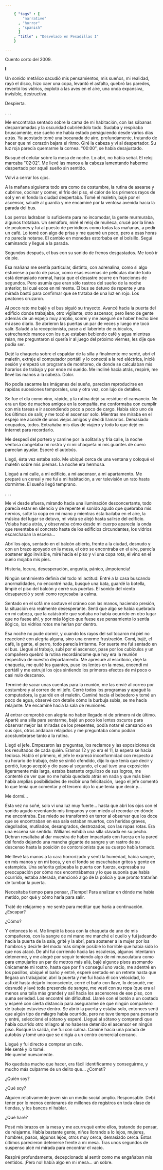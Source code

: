 ```yaml
--- 

    { "tags" : [
        "narrative"
      , "horror"
      , "spanish"
      ]
    , "title" : "Desvelado en Pesadillas I"
    }

--- 
```


Cuento corto del 2009.

**I**

Un sonido metálico sacudió mis pensamientos, mis sueños, mi realidad, rayó el disco, hizo caer una copa, levantó el asfalto, quebró las paredes, reventó los vidrios, explotó a las aves en el aire, una onda expansiva, invisible, destructiva.

Despierta.

.
.
.

Me encontraba sentado sobre la cama de mi habitación, con las sábanas desparramadas y la oscuridad cubriéndolo todo. Sudaba y respiraba bruscamente, ese sueño me había estado persiguiendo desde varios días atrás. Ya acostado tomé una bocanada de aire, profundamente, tratando de hacer que mi corazón bajara el ritmo. Giré la cabeza y vi al despertador. Su luz roja parecía quemarme la cornea. "00:00", se había desajustado.

Busqué el celular sobre la mesa de noche. Lo abrí, no había señal. El reloj marcaba "02:02". Me llevé las manos a la cabeza lamentando haberme despertado por aquél sueño sin sentido.

Volví a cerrar los ojos.

A la mañana siguiente todo era como de costumbre, la rutina de asearse y cubrirse, cocinar y comer, el frío del piso, el calor de los primeros rayos de sol y en el fondo la ciudad despertaba. Tomé el maletín, bajé por el ascensor, saludé al guardia y me encaminé por la ventosa avenida hacia la parada del bus.

Los perros ladraban lo suficiente para no incomodar, la gente murmuraba, algunos trotaban. Un semáforo, miré el reloj de muñeca, crucé por la linea de peatones y fui al puesto de periódicos como todas las mañanas, a pedir un café. Lo tomé con algo de prisa y me quemé un poco, pero a esas horas no parecía notarse. El cambio en monedas estorbaba en el bolsillo. Seguí caminando y llegué a la parada.

Segundos después, el bus con su sonido de frenos desgastados. Me tocó ir de pie.

Esa mañana me sentía particular, distinto, con adrenalina, como si algo estuviese a punto de pasar, como esas escenas de películas donde todo está demasiado normal, hasta que el desastre ocurre en fracciones de segundos. Pero asumía que eran sólo rastros del sueño de la noche anterior, tal cual ecos en mi mente. El bus se detuvo de repente y una mirada bastó para confirmar que se trataba de una luz en rojo. Los peatones cruzaron.

Al poco rato me bajé y el bus siguió su trayecto. Avancé hacia la puerta del edificio donde trabajaba, otro vigilante, otro ascensor, pero lleno de gente además de un espejo muy amplio, sonreí y me aseguré de haber hecho bien mi aseo diario. Se abrieron las puertas un par de veces y luego me tocó salir. Saludé a la recepcionista, pase a el laberinto de cubículos, estrechando manos con los que estaban bebiendo café y agua mientras reían, me preguntaron si quería ir al juego del próximo viernes, les dije que podía ser.

Dejé la chaqueta sobre el espaldar de la silla y finalmente me senté, abrí el maletín, extraje el computador portátil y lo conecté a la red eléctrica, inicié sesión y empezó un programa de monitoreo, de donde se calculaban mis horarios de trabajo y por ende mi sueldo. Me incliné hacia atrás, respiré, me llevé las manos a la cabeza. Dolor.

No podía sacarme las imágenes del sueño, parecían reproducirse en rápidas sucesiones temporales, una y otra vez, con lujo de detalles.

Se fue el día como vino, rápido, y la rutina dejó su residuo: el cansancio. No era un tipo de muchos amigos en la compañía, me conformaba con cumplir con mis tareas e ir ascendiendo poco a poco de cargo. Había sido uno de los últimos de salir, y me tocó el ascensor solo. Mientras me miraba en el espejo me acordé de unos viejos amigos y decidí llamarlos. Demasiado ocupados, todos. Extrañaba mis días de viajero y todo lo que dejé en Internet para recordarlo.

Me despedí del portero y camine por la solitaria y fría calle, la noche ventosa congelaba mi rostro y ni mi chaqueta ni mis guantes de cuero parecían ayudar. Esperé el autobús.

Llegó, ésta vez estaba solo. Me ubiqué cerca de una ventana y coloqué el maletín sobre mis piernas. La noche era hermosa.

Llegué a mi calle, a mi edificio, a mi ascensor, a mi apartamento. Me preparé un cereal y me fui a mi habitación, a ver televisión un rato hasta dormirme. El sueño llegó temprano.

.
.
.

Me vi desde afuera, mirando hacia una iluminación desconcertante, todo parecía estar en silencio y de repente el sonido agudo que quebraba mis nervios, solté la copa en mi mano y mientras ésta bailaba en el aire, la música del lugar se detuvo, mi vista se alejó hasta salirse del edificio. Volaba hacia atrás, y observaba cómo desde mi cuerpo aparecía la onda que reventaba el concreto hasta de los edificios circundantes, los vidrios escarchaban la escena...

Abrí los ojos, sentado en el balcón abierto, frente a la ciudad, desnudo y con un brazo apoyado en la mesa, el otro se encontraba en el aire, parecía sostener algo invisible, miré hacia el piso y vi una copa rota, el vino en el suelo mojaba mis píes.

Histeria, locura, desesperación, angustia, pánico, ¡Impotencia!

Ningún sentimiento definía del todo mi actitud. Entré a la casa buscando anormalidades, no encontré nada, busqué una bata, guardé la botella, limpié el piso del balcón y cerré sus puertas. El sonido del viento desapareció y sentí como regresaba la calma.

Sentado en el sofá me sostuve el cráneo con las manos, haciendo presión, la situación era realmente desesperante. Sentí que algo se había quebrado en mi cabeza, que la catástrofe que soñaba no había ocurrido en otro lugar que no fuese ahí, y por más lógico que fuese ese pensamiento lo sentía ilógico, los vidrios rotos me herían por dentro.

Esa noche no pude dormir, y cuando los rayos del sol tocaron mi piel no reaccioné con alegría alguna, sino una enorme frustración. Comí, bajé, el café, la gente, el perro, todo parecía irritarme. Por suerte me fui sentado en el bus. Llegué al trabajo, subí por el ascensor, pase por los cubículos y un compañero quebró la rutina recordándome que hoy era la reunión respectiva de nuestro departamento. Me apresuré al escritorio, dejé la chaqueta, me quité los guantes, puse los lentes en la mesa, encendí mi portátil y me estrujé los ojos sintiendo los primeros efectos de mi poco o casi nulo descanso.

Terminé de sacar unas cuentas para la reunión, me las envié al correo por costumbre y al correo de mi jefe. Cerré todos los programas y apagué la computadora, la guardé en el maletín. Caminé hacia el bebedero y tomé un poco de agua, observé con detalle cómo la burbuja subía, se me hacía relajante. Me encaminé hacia la sala de reuniones.

Al entrar comprobé con alegría no haber llegado ni de primero ni de último. Aparté una silla para sentarme, bajé un poco los lentes oscuros para observar mejor las miradas de los presentes, podía notar el cansancio en sus ojos, otros andaban relajados y me preguntaba cómo podían acostumbrarse tanto a la rutina.

Llegó el jefe. Empezaron las preguntas, los reclamos y las exposiciones de los resultados de cada quién. Eramos 12 y yo era el 11, la espera se hacía tediosa. Habló el primero, el jefe le expresó inconformidad con respecto a su horario de trabajo, éste se sintió ofendido, dijo lo que tenía que decir y perdió, luego aceptó y dio paso al segundo, el cual tuvo una exposición ligeramente más larga, estaba bastante orgulloso de sus logros, me contenté de ver que no me había quedado atrás en nada y que más bien había amplias posibilidades de recibir una felicitación, luego el jefe comentó lo que tenía que comentar y el tercero dijo lo que tenía que decir y...

Me dormí...

Esta vez no soñé, solo vi una luz muy fuerte... hasta que abrí los ojos con el sonido agudo reventando mis tímpanos y con miedo al recordar en dónde me encontraba. Ese miedo se transformó en terror al observar que los doce que se encontraban en esa sala estaban muertos, con heridas graves, degollados, mutilados, desangrados, destrozados, con las ropas rotas. Era una escena sin sentido. Williams exhibía una silla clavada en su pecho. Debran resaltaba al dar muestra de haber impactado con fuerza en la pared del fondo dejando una mancha gigante de sangre y un rastro de su descenso hasta la posición de contorsionista que su cuerpo había tomado.

Me llevé las manos a la cara horrorizado y sentí la humedad, había sangre, en mis manos y en mi boca, y en el fondo se escuchaban gritos y gente en estampida. Una señorita golpeaba la puerta con fuerza, expresaba su preocupación por cómo nos encontrábamos y lo que suponía que había ocurrido, estaba alterada, mencionó algo de la policía y que pronto tratarían de tumbar la puerta.

Necesitaba tiempo para pensar, ¡Tiempo! Para analizar en dónde me había metido, por qué y cómo haría para salir.

Traté de relajarme y me senté para meditar que haría a continuación. ¿Escapar?

¿Cómo?

Y entonces lo vi. Me limpié la boca con la chaqueta de uno de mis compañeros, con la sangre de mi mano me manché el cuello y fui jadeando hacia la puerta de la sala, grité y la abrí, para sostener a la mujer por los hombros y decirle del modo más simple posible lo horrible que había sido lo que nos atacó. De ahí fui corriendo hacia las escaleras, algunos intentaron detenerme, y me alegré por seguir teniendo algo de mi musculatura como para empujarlos un par de metros más allá, bajé algunos pisos asomando únicamente mi rostro, hasta que por fin conseguí uno vacío, me adentré en los pasillos, ubiqué el baño y entré, esperé sentado en un retrete hasta que llegara un trabajador, abrí la puerta y me fui hacia él con velocidad, lo asfixié hasta dejarlo inconsciente, cerré el baño con llave, lo desnudé, me desnudé y lavé toda presencia de sangre, me vestí con su ropa (que era al menos una talla más grande) y salí hacia los ascensores de ese piso, con suma seriedad. Los encontré sin dificultad. Llamé con el botón a un costado y esperé con cierta distancia para asegurarme de que ningún compañero de trabajo estuviese dentro. Se abrió la puerta y estaba solo, entonces sentí que algún tipo de milagro había ocurrido, pero no tuve tiempo para pensarlo y entré, seleccioné el sótano y esperé. Llegué al sótano y comprendí que había ocurrido otro milagro al no haberse detenido el ascensor en ningún piso. Busqué la salida, me fui con calma. Caminé hacia una parada de autobús y tomé uno que se dirigía a un centro comercial cercano.

Llegué y fui directo a comprar un cafe.  
Me senté y lo tomé.  
Me quemé nuevamente.

No quedaba mucho que hacer, era fácil identificarme y conseguirme, y mucho más culparme de un delito que... ¿Cometí?

¿Quién soy?

¿Qué soy?

Alguien relativamente joven sin un medio social amplio. Responsable. Debí tener por lo menos centenares de millones de registros en toda clase de tiendas, y los bancos ni hablar.

¿Qué haré?

Posé mis brazos en la mesa y me acurruqué entre ellos, tratando de pensar, de relajarme. Había bastante gente, niños llorando a lo lejos, mujeres, hombres, pasos, algunos lejos, otros muy cerca, demasiado cerca. Éstos últimos parecieron detenerse frente a mi mesa. Tras unos segundos de suspenso alcé mi mirada para encontrar el vacío.

Respiré profundamente, decepcionado al sentir como me engañaban mis sentidos. ¡Pero no! había algo en mi mesa... un sobre. 
